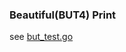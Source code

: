 ### Beautiful(BUT4) Print

see [but_test.go](https://github.com/achillesss/but4print/blob/master/but_test.go)